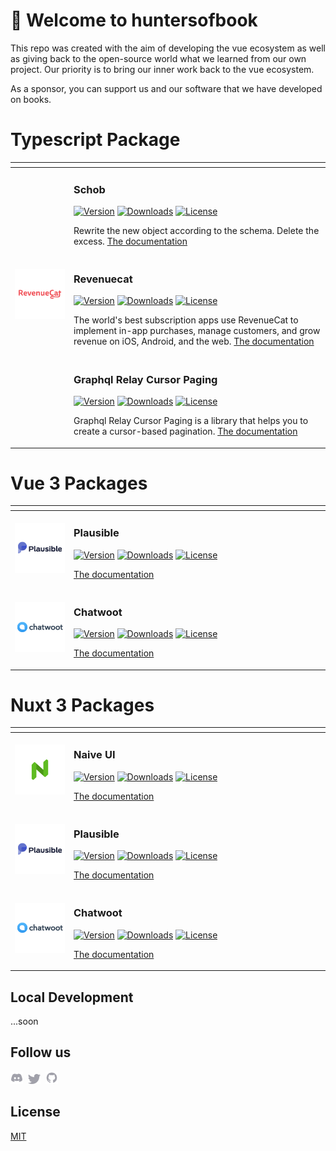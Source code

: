 # 👋 Welcome to huntersofbook

This repo was created with the aim of developing the vue ecosystem as well as giving back to the open-source world what we learned from our own project. Our priority is to bring our inner work back to the vue ecosystem.

As a sponsor, you can support us and our software that we have developed on books.
<br>

<table>
<thead>
<tr>
<th width="2000" colspan="2">
</th>
</tr>
</thead>
<tbody>
<h1>Typescript Package</h1>
<tr>
  <td width="80" align="center" valign="top">
    <br>
  </td>
  <td valign="top">
    <h3>Schob</h3>
    <p>
      <a href="https://www.npmjs.com/package/@huntersofbook/schob"><img src="https://img.shields.io/npm/v/@huntersofbook/schob.svg?style=flat&colorA=002438&colorB=28CF8D" alt="Version"></a>
      <a href="https://www.npmjs.com/package/@huntersofbook/schob"><img src="https://img.shields.io/npm/dm/@huntersofbook/schob.svg?style=flat&colorA=002438&colorB=28CF8D" alt="Downloads"></a>
      <a href="./LICENSE"><img src="https://img.shields.io/github/license/huntersofbook/huntersofbook.svg?style=flat&colorA=002438&colorB=28CF8D" alt="License"></a>
    </p>
    <p>
      Rewrite the new object according to the schema. Delete the excess. <a href="https://opensource.huntersofbook.com">The documentation</a> 
    </p>
  </td>
</tr>
<tr>
  <td width="80" align="center" valign="top">
    <br>
    <a href="https://opensource.huntersofbook.com"><img src="./.github/assets/revenuecat.png"></a>
  </td>
  <td valign="top">
    <h3>Revenuecat</h3>
    <p>
      <a href="https://www.npmjs.com/package/@huntersofbook/revenuecat"><img src="https://img.shields.io/npm/v/@huntersofbook/revenuecat.svg?style=flat&colorA=002438&colorB=28CF8D" alt="Version"></a>
      <a href="https://www.npmjs.com/package/@huntersofbook/revenuecat"><img src="https://img.shields.io/npm/dm/@huntersofbook/revenuecat.svg?style=flat&colorA=002438&colorB=28CF8D" alt="Downloads"></a>
      <a href="./LICENSE"><img src="https://img.shields.io/github/license/huntersofbook/huntersofbook.svg?style=flat&colorA=002438&colorB=28CF8D" alt="License"></a>
    </p>
    <p>
      The world's best subscription apps use RevenueCat to implement in-app purchases, manage customers, and grow revenue on iOS, Android, and the web. <a href="https://opensource.huntersofbook.com">The documentation</a> 
    </p>
  </td>
</tr>
<tr>
  <td width="80" align="center" valign="top">
    <br>
  </td>
  <td valign="top">
    <h3>Graphql Relay Cursor Paging</h3>
    <p>
      <a href="https://www.npmjs.com/package/@huntersofbook/relay-cursor-paging"><img src="https://img.shields.io/npm/v/@huntersofbook/relay-cursor-paging.svg?style=flat&colorA=002438&colorB=28CF8D" alt="Version"></a>
      <a href="https://www.npmjs.com/package/@huntersofbook/relay-cursor-paging"><img src="https://img.shields.io/npm/dm/@huntersofbook/relay-cursor-paging.svg?style=flat&colorA=002438&colorB=28CF8D" alt="Downloads"></a>
      <a href="./LICENSE"><img src="https://img.shields.io/github/license/huntersofbook/huntersofbook.svg?style=flat&colorA=002438&colorB=28CF8D" alt="License"></a>
    </p>
    <p>
      Graphql Relay Cursor Paging is a library that helps you to create a cursor-based pagination. <a href="https://opensource.huntersofbook.com">The documentation</a>
    </p>
  </td>
</tr>
</tbody>
</table>

<table>
<thead>
<tr>
<th width="2000" colspan="2">
</th>
</tr>
</thead>
<tbody>
<h1>Vue 3 Packages</h1>
<tr>
  <td width="80" align="center" valign="top">
    <br>
    <a href="https://opensource.huntersofbook.com"><img src="./.github/assets/plausible.png"></a>
  </td>
  <td valign="top">
    <h3>Plausible</h3>
    <p>
      <a href="https://www.npmjs.com/package/@huntersofbook/plausible-vue"><img src="https://img.shields.io/npm/v/@huntersofbook/plausible-vue.svg?style=flat&colorA=002438&colorB=28CF8D" alt="Version"></a>
      <a href="https://www.npmjs.com/package/@huntersofbook/plausible-vue"><img src="https://img.shields.io/npm/dm/@huntersofbook/plausible-vue.svg?style=flat&colorA=002438&colorB=28CF8D" alt="Downloads"></a>
      <a href="./LICENSE"><img src="https://img.shields.io/github/license/huntersofbook/huntersofbook.svg?style=flat&colorA=002438&colorB=28CF8D" alt="License"></a>
    </p>
    <p>
    <a href="https://opensource.huntersofbook.com">The documentation</a> 
    </p>
  </td>
</tr>
<tr>
  <td width="80" align="center" valign="top">
    <br>
    <a href="https://opensource.huntersofbook.com"><img src="./.github/assets/chatwoot.png"></a>
  </td>
  <td valign="top">
    <h3>Chatwoot</h3>
    <p>
      <a href="https://www.npmjs.com/package/@huntersofbook/chatwoot-vue"><img src="https://img.shields.io/npm/v/@huntersofbook/chatwoot-vue.svg?style=flat&colorA=002438&colorB=28CF8D" alt="Version"></a>
      <a href="https://www.npmjs.com/package/@huntersofbook/chatwoot-vue"><img src="https://img.shields.io/npm/dm/@huntersofbook/chatwoot-vue.svg?style=flat&colorA=002438&colorB=28CF8D" alt="Downloads"></a>
      <a href="./LICENSE"><img src="https://img.shields.io/github/license/huntersofbook/huntersofbook.svg?style=flat&colorA=002438&colorB=28CF8D" alt="License"></a>
    </p>
    <p>
     <a href="https://opensource.huntersofbook.com">The documentation</a> 
    </p>
  </td>
</tr>
</tbody>
</table>

<table>
<thead>
<tr>
<th width="2000" colspan="2">
</th>
</tr>
</thead>
<tbody>
<h1>Nuxt 3 Packages</h1>
<tr>
  <td width="80" align="center" valign="top">
    <br>
    <a href="https://opensource.huntersofbook.com"><img src="./.github/assets/naive-ui.png"></a>
  </td>
  <td valign="top">
    <h3>Naive UI</h3>
    <p>
      <a href="https://www.npmjs.com/package/@huntersofbook/naive-ui-nuxt"><img src="https://img.shields.io/npm/v/@huntersofbook/naive-ui-nuxt.svg?style=flat&colorA=002438&colorB=28CF8D" alt="Version"></a>
      <a href="https://www.npmjs.com/package/@huntersofbook/naive-ui-nuxt"><img src="https://img.shields.io/npm/dm/@huntersofbook/naive-ui-nuxt.svg?style=flat&colorA=002438&colorB=28CF8D" alt="Downloads"></a>
      <a href="./LICENSE"><img src="https://img.shields.io/github/license/huntersofbook/huntersofbook.svg?style=flat&colorA=002438&colorB=28CF8D" alt="License"></a>
    </p>
    <p>
       <a href="https://opensource.huntersofbook.com">The documentation</a> 
    </p>
  </td>
</tr>
<tr>
  <td width="80" align="center" valign="top">
    <br>
    <a href="https://opensource.huntersofbook.com"><img src="./.github/assets/plausible.png"></a>
  </td>
  <td valign="top">
    <h3>Plausible</h3>
    <p>
      <a href="https://www.npmjs.com/package/@huntersofbook/plausible-nuxt"><img src="https://img.shields.io/npm/v/@huntersofbook/plausible-nuxt.svg?style=flat&colorA=002438&colorB=28CF8D" alt="Version"></a>
      <a href="https://www.npmjs.com/package/@huntersofbook/plausible-nuxt"><img src="https://img.shields.io/npm/dm/@huntersofbook/plausible-nuxt.svg?style=flat&colorA=002438&colorB=28CF8D" alt="Downloads"></a>
      <a href="./LICENSE"><img src="https://img.shields.io/github/license/huntersofbook/huntersofbook.svg?style=flat&colorA=002438&colorB=28CF8D" alt="License"></a>
    </p>
    <p>
       <a href="https://opensource.huntersofbook.com">The documentation</a> 
    </p>
  </td>
</tr>
<tr>
  <td width="80" align="center" valign="top">
    <br>
    <a href="https://opensource.huntersofbook.com"><img src="./.github/assets/chatwoot.png"></a>
  </td>
  <td valign="top">
    <h3>Chatwoot</h3>
    <p>
      <a href="https://www.npmjs.com/package/@huntersofbook/chatwoot-nuxt"><img src="https://img.shields.io/npm/v/@huntersofbook/chatwoot-nuxt.svg?style=flat&colorA=002438&colorB=28CF8D" alt="Version"></a>
      <a href="https://www.npmjs.com/package/@huntersofbook/chatwoot-nuxt"><img src="https://img.shields.io/npm/dm/@huntersofbook/chatwoot-nuxt.svg?style=flat&colorA=002438&colorB=28CF8D" alt="Downloads"></a>
      <a href="./LICENSE"><img src="https://img.shields.io/github/license/huntersofbook/huntersofbook.svg?style=flat&colorA=002438&colorB=28CF8D" alt="License"></a>
    </p>
    <p>
       <a href="https://opensource.huntersofbook.com">The documentation</a> 
    </p>
  </td>
</tr>
</tbody>
</table>

## Local Development

...soon

## Follow us

<p valign="center">
  <a href="https://chat.huntersofbook.com"><img width="20px" src="./.github/assets/discord.svg" alt="Discord"></a>&nbsp;&nbsp;<a href="https://twitter.com/huntersofbook"><img width="20px" src="./.github/assets/twitter.svg" alt="Twitter"></a>&nbsp;&nbsp;<a href="https://github.com/huntersofbook"><img width="20px" src="./.github/assets/github.svg" alt="GitHub"></a>
</p>

## License

[MIT](./LICENSE)
